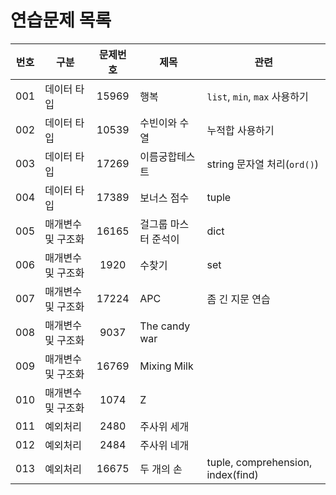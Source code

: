 # 연습문제 목록


| 번호 | 구분               | 문제번호 | 제목                 | 관련                              |
| :--: | ------------------ | :------: | -------------------- | --------------------------------- |
| 001  | 데이터 타입        | 15969    | 행복                 | `list`, `min`, `max` 사용하기     |
| 002  | 데이터 타입        | 10539    | 수빈이와 수열        | 누적합 사용하기                   |
| 003  | 데이터 타입        | 17269    | 이름궁합테스트       | string 문자열 처리(`ord()`)       |
| 004  | 데이터 타입        | 17389    | 보너스 점수          | tuple                             |
| 005  | 매개변수 및 구조화 | 16165    | 걸그룹 마스터 준석이 | dict                              |
| 006  | 매개변수 및 구조화 | 1920     | 수찾기               | set                               |
| 007  | 매개변수 및 구조화 | 17224    | APC                  | 좀 긴 지문 연습                   |
| 008  | 매개변수 및 구조화 | 9037     | The candy war        |                                   |
| 009  | 매개변수 및 구조화 | 16769    | Mixing Milk          |                                   |
| 010  | 매개변수 및 구조화 | 1074     | Z                    |                                   |
| 011  | 예외처리           | 2480     | 주사위 세개          |                                   |
| 012  | 예외처리           | 2484     | 주사위 네개          |                                   |
| 013  | 예외처리           | 16675    | 두 개의 손           | tuple, comprehension, index(find) |


